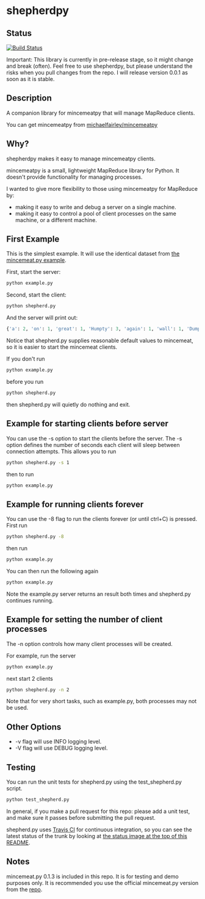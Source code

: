 shepherdpy
==========

Status
------
[![Build Status](https://travis-ci.org/jpmec/shepherdpy.png)](https://travis-ci.org/jpmec/shepherdpy)

Important: This library is currently in pre-release stage, so it might change and break (often).
Feel free to use shepherdpy, but please understand the risks when you pull changes from the repo.
I will release version 0.0.1 as soon as it is stable.


Description
-----------
A companion library for mincemeatpy that will manage MapReduce clients.

You can get mincemeatpy from [michaelfairley/mincemeatpy](https://github.com/michaelfairley/mincemeatpy)


Why?
----

shepherdpy makes it easy to manage mincemeatpy clients.

mincemeatpy is a small, lightweight MapReduce library for Python.
It doesn't provide functionality for managing processes.

I wanted to give more flexibility to those using mincemeatpy for MapReduce by:
* making it easy to write and debug a server on a single machine.
* making it easy to control a pool of client processes on the same machine, or a different machine.


First Example
-------------

This is the simplest example. It will use the identical dataset from [the mincemeat.py example](https://github.com/michaelfairley/mincemeatpy).


First, start the server:

```bash
python example.py
```

Second, start the client:

```bash
python shepherd.py
```

And the server will print out:

```python
{'a': 2, 'on': 1, 'great': 1, 'Humpty': 3, 'again': 1, 'wall': 1, 'Dumpty': 2, 'men': 1, 'had': 1, 'all': 1, 'together': 1, "King's": 2, 'horses': 1, 'All': 1, "Couldn't": 1, 'fall': 1, 'and': 1, 'the': 2, 'put': 1, 'sat': 1}
```


Notice that shepherd.py supplies reasonable default values to mincemeat,
so it is easier to start the mincemeat clients.

If you don't run
```bash
python example.py
```
before you run
```bash
python shepherd.py
```
then shepherd.py will quietly do nothing and exit.


Example for starting clients before server
------------------------------------------

You can use the -s option to start the clients before the server.
The -s option defines the number of seconds each client will sleep between
connection attempts.  This allows you to run

```bash
python shepherd.py -s 1
```

then to run

```bash
python example.py
```


Example for running clients forever
-----------------------------------

You can use the -8 flag to run the clients forever (or until ctrl+C) is pressed.
First run

```bash
python shepherd.py -8
```

then run

```bash
python example.py
```

You can then run the following again

```bash
python example.py
```

Note the example.py server returns an result both times and shepherd.py continues running.


Example for setting the number of client processes
--------------------------------------------------

The -n option controls how many client processes will be created.

For example, run the server
```bash
python example.py
```

next start 2 clients
```bash
python shepherd.py -n 2
```

Note that for very short tasks, such as example.py, both processes may not be used.


Other Options
-------------
* -v flag will use INFO logging level.
* -V flag will use DEBUG logging level.


Testing
-------

You can run the unit tests for shepherd.py using the test_shepherd.py script.

```bash
python test_shepherd.py
```

In general, if you make a pull request for this repo:
please add a unit test, and make sure it passes before submitting the pull request.

shepherd.py uses [Travis CI](https://travis-ci.org/) for continuous integration,
so you can see the latest status of the trunk by looking at
[the status image at the top of this README](https://github.com/jpmec/shepherdpy#status).


Notes
-----

mincemeat.py 0.1.3 is included in this repo.  It is for testing and demo
purposes only.  It is recommended you use the official mincemeat.py version
from the [repo](https://github.com/michaelfairley/mincemeatpy).
